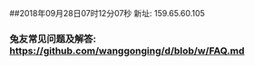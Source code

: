 ##2018年09月28日07时12分07秒 新址: 159.65.60.105
### 兔友常见问题及解答: https://github.com/wanggonging/d/blob/w/FAQ.md
